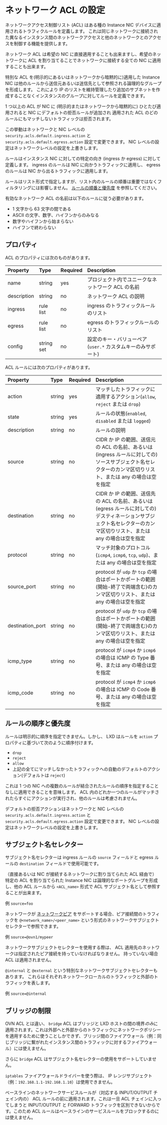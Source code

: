 # ネットワーク ACL の設定

ネットワークアクセス制御リスト (ACL) はある種の Instance NIC デバイスに適用されるトラフィクルールを定義します。
これは同じネットワークに接続された異なるインスタンス間のネットワークアクセスと他のネットワークとのアクセスを制御する機能を提供します。

ネットワーク ACL は希望の NIC に直接適用することも出来ますし、希望のネットワークに ACL を割り当てることでネットワークに接続する全ての NIC に適用することも出来ます。

特別な ACL を(明示的にあるいはネットワークから暗黙的に)適用した Instance NIC は他のルールから送信元あるいは送信先として参照される論理的なグループを形成します。
これにより IP のリストを維持管理したり追加のサブネットを作成することなくインスタンスのグループに対してルールを定義できます。

1 つ以上の ACL が NIC に (明示的またはネットワークから暗黙的に) ひとたび適用されると NIC にデフォルトの拒否ルールが追加され
適用された ACL のどのルールにもマッチしないトラフィックは拒否されます。

この挙動はネットワークと NIC レベルの `security.acls.default.ingress.action` と `security.acls.default.egress.action` 設定で変更できます。
NIC レベルの設定はネットワークレベルの設定を上書きします。

ルールはインスタンス NIC に対しての特定の向き (ingress か egress) に対して定義します。
ingress のルールは NIC に向かうトラフィックに適用し、 egress のルールは NIC から出るトラフィックに適用します。

ルールはリスト形式で指定しますが、リスト内のルールの順番は重要ではなくフィルタリングには影響しません。
[ルールの順番と優先度](#rule-ordering-and-priorities) を参照してください。

有効なネットワーク ACL の名前は以下のルールに従う必要があります。

- 1 文字から 63 文字の間である
- ASCII の文字、数字、ハイフンからのみなる
- 数字やハイフンから始まらない
- ハイフンで終わらない

## プロパティ
ACL のプロパティには次のものがあります。


Property         | Type       | Required | Description
:--              | :--        | :--      | :--
name             | string     | yes      | プロジェクト内でユニークなネットワーク ACL の名前
description      | string     | no       | ネットワーク ACL の説明
ingress          | rule list  | no       | ingress のトラフィックルールのリスト
egress           | rule list  | no       | egress のトラフィックルールのリスト
config           | string set | no       | 設定のキー・バリューペア (`user.*` カスタムキーのみサポート)

ACL ルールには次のプロパティがあります。

Property          | Type       | Required | Description
:--               | :--        | :--      | :--
action            | string     | yes      | マッチしたトラフィックに適用するアクション(`allow`, `reject` または `drop`)
state             | string     | yes      | ルールの状態(`enabled`, `disabled` または `logged`)
description       | string     | no       | ルールの説明
source            | string     | no       | CIDR か IP の範囲、送信元の ACL の名前、あるいは(ingress ルールに対しての) ソースサブジェクト名セレクターのカンマ区切りリスト、または any の場合は空を指定
destination       | string     | no       | CIDR か IP の範囲、送信先の ACL の名前、あるいは(egress ルールに対しての) デスティネーションサブジェクト名セレクターのカンマ区切りリスト、または any の場合は空を指定
protocol          | string     | no       | マッチ対象のプロトコル(`icmp4`, `icmp6`, `tcp`, `udp`)、または any の場合は空を指定
source\_port      | string     | no       | protocol が `udp` か `tcp` の場合はポートかポートの範囲(開始-終了で両端含む)のカンマ区切りリスト、または any の場合は空を指定
destination\_port | string     | no       | protocol が `udp` か `tcp` の場合はポートかポートの範囲(開始-終了で両端含む)のカンマ区切りリスト、または any の場合は空を指定
icmp\_type        | string     | no       | protocol が `icmp4` か `icmp6` の場合は ICMP の Type 番号、または any の場合は空を指定
icmp\_code        | string     | no       | protocol が `icmp4` か `icmp6` の場合は ICMP の Code 番号、または any の場合は空を指定

## ルールの順序と優先度

ルールは明示的に順序を指定できません。しかし、 LXD はルールを `action` プロパティに基づいて次のように順序付けます。

 - `drop`
 - `reject`
 - `allow`
 - 上記の全てにマッチしなかったトラフィックへの自動のデフォルトのアクション(デフォルトは `reject`)

これは 1 つの NIC への複数のルールが結合されたルールの順序を指定することなしに適用できることを意味します。
ACL 内のどれか一つのルールがマッチされたらすぐにアクションが実行され、他のルールは考慮されません。

デフォルトの拒否アクションはネットワークと NIC レベルの `security.acls.default.ingress.action` と `security.acls.default.egress.action` 設定で変更できます。
NIC レベルの設定はネットワークレベルの設定を上書きします。

## サブジェクト名セレクター

サブジェクト名セレクターは ingress ルールの `source` フィールドと egress ルールの `destination` フィールドで使用可能です。

（直接あるいは NIC が接続するネットワークに割り当てられた ACL 経由で） 特定の ACL を割り当てられた Instance NIC
は論理的なポートグループを形成し、他の ACL ルールから `<ACL_name>` 形式で ACL サブジェクト名として参照することが出来ます。

例 `source=foo`

ネットワークが [ネットワークピア](network-peers.md) をサポートする場合、ピア接続間のトラフィックを
`@<network_name>/<peer_name>` という形式のネットワークサブジェクトセレクターで参照できます。

例 `source=@ovn1/mypeer`

ネットワークサブジェクトセレクターを使用する際は、 ACL 適用先のネットワークは指定されたピア接続を持っていなければなりません。
持っていない場合 ACL は適用されません。

`@internal` と `@external` という特別なネットワークサブジェクトセレクターもあります。
これらはそれぞれネットワークローカルのトラフィックと外部のトラフィックを表します。

例 `source=@internal`

## ブリッジの制限

OVN ACL とは違い、 `bridge` ACL はブリッジと LXD ホストの間の境界*のみ*に適用されます。これは外部へと外部からのトラフィックにネットワークポリシーを適用するために使うことしかできず、ブリッジ間のファイアウォール（例：同じブリッジに繋がれたインスタンス間のトラフィックに対するファイアウォール）には使えません。

さらに `bridge` ACL はサブジェクト名セレクターの使用をサポートしていません。

`iptables` ファイアウォールドライバーを使う際は、 IP レンジサブジェクト（例：`192.168.1.1-192.168.1.10`）は使用できません。

ベースラインのネットワークサービスルールが（対応する INPUT/OUTPUT チェイン内の） ACL ルールの前に適用されます。これは一旦 ACL チェインに入ってしまうと INPUT/OUTPUT と FORWARD トラフィックを区別できないからです。このため ACL ルールはベースラインのサービスルールをブロックするのには使えません。
